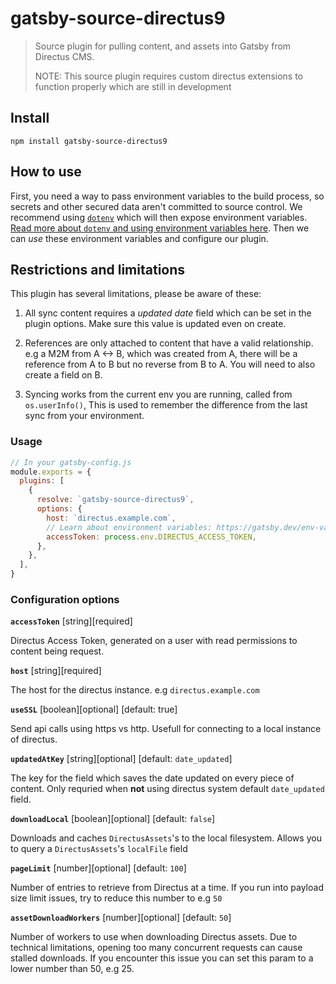 # gatsby-source-directus9

> Source plugin for pulling content, and assets into Gatsby from
> Directus CMS.
>
> NOTE: This source plugin requires custom directus extensions
> to function properly which are still in development

## Install

```shell
npm install gatsby-source-directus9
```

## How to use

First, you need a way to pass environment variables to the build process, so secrets and other secured data aren't committed to source control. We recommend using [`dotenv`][dotenv] which will then expose environment variables. [Read more about `dotenv` and using environment variables here][envvars]. Then we can _use_ these environment variables and configure our plugin.

## Restrictions and limitations

This plugin has several limitations, please be aware of these:

1. All sync content requires a _updated date_ field which can be set in the plugin options. Make sure this value is updated even on create.

2. References are only attached to content that have a valid relationship. e.g a M2M from A <-> B, which was created from A, there will be a reference from A to B but no reverse from B to A. You will need to also create a field on B.

3. Syncing works from the current env you are running, called from `os.userInfo()`, This is used to remember the difference from the last sync from your environment.

### Usage

```javascript
// In your gatsby-config.js
module.exports = {
  plugins: [
    {
      resolve: `gatsby-source-directus9`,
      options: {
        host: `directus.example.com`,
        // Learn about environment variables: https://gatsby.dev/env-vars
        accessToken: process.env.DIRECTUS_ACCESS_TOKEN,
      },
    },
  ],
}
```

### Configuration options

**`accessToken`** [string][required]

Directus Access Token, generated on a user with read permissions to content being request.

**`host`** [string][required]

The host for the directus instance. e.g 
`directus.example.com`

**`useSSL`** [boolean][optional] [default: true]

Send api calls using https vs http. Usefull for connecting to a local instance of directus.

**`updatedAtKey`** [string][optional] [default: `date_updated`]

The key for the field which saves the date updated on every piece of content. Only requried when **not** using directus system default `date_updated` field.

**`downloadLocal`** [boolean][optional] [default: `false`]

Downloads and caches `DirectusAssets`'s to the local filesystem. Allows you to query a `DirectusAssets`'s `localFile` field

**`pageLimit`** [number][optional] [default: `100`]

Number of entries to retrieve from Directus at a time. If you run into payload size limit issues, try to reduce this number to e.g `50`

**`assetDownloadWorkers`** [number][optional] [default: `50`]

Number of workers to use when downloading Directus assets. Due to technical limitations, opening too many concurrent requests can cause stalled downloads. If you encounter this issue you can set this param to a lower number than 50, e.g 25.



[dotenv]: https://github.com/motdotla/dotenv
[envvars]: https://gatsby.dev/env-vars
